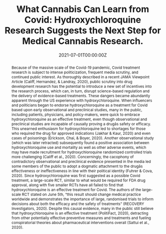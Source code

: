 ---
title: "What Cannabis Can Learn from Covid: Hydroxychloroquine Research Suggests the Next Step for Medical Cannabis Research."

authors:
- "admin"
date: "2021-07-01T00:00:00Z"
doi: "10.1016/j.drugpo.2021.103133"
venue: "International Journal of Drug Policy"
publishDate: "2017-01-01T00:00:00Z"
publication_types: ["2"]
abstract: "Because of the massive scale of the Covid-19 pandemic, Covid treatment research is subject to intense politicization, frequent media scrutiny, and continued public interest. As thoroughly described in a recent JAMA Viewpoint Article (Califf, Hernandez, & Landray, 2020), public scrutiny into drug development research has the potential to introduce a new set of incentives into the research process, which can, in turn, disrupt science-based regulation and the delivery of evidence-based treatments. These dangers became abundantly apparent through the US experience with hydroxychloroquine. When influencers and politicians began to endorse hydroxychloroquine as a treatment for Covid based upon early observational and preclinical studies, many in the public, including patients, physicians, and policy-makers, were quick to embrace hydroxychloroquine as an effective treatment, even though observational and preclinical studies are incapable of causally proving a drugâs safety or efficacy. This unearned enthusiasm for hydroxychloroquine led to shortages for those who required the drug for approved indications (Jakhar & Kaur, 2020) and even cases of poisonings (Erickson, Chai, & Boyer, 2020). Another observational study (which was later retracted) subsequently found a positive association between hydroxychloroquine use and mortality as well as other adverse events, which may have made recruitment for hydroxychloroquine randomized controlled trials more challenging (Califf et al., 2020). Concerningly, the cacophony of contradictory observational and preclinical evidence presented in the media led some members of the public to adopt a dogmatic attachment to the drugâs effectiveness or ineffectiveness in line with their political identity (Fuhrer & Cova, 2020). Since hydroxychloroquine was first suggested as a possible Covid treatment, a large-scale RCT, similar to what would be required for FDA drug approval, along with five smaller RCTs have all failed to find that hydroxychloroquine is an effective treatment for Covid. The authors of the large-scale RCT stated on June 5th, “this result should change medical practice worldwide and demonstrates the importance of large, randomised trials to inform decisions about both the efficacy and the safety of treatments” (RECOVERY Investigators, 2020). Despite this causal evidence, many in the public still believe that hydroxychloroquine is an effective treatment (PolitiFact, 2020), detracting from other potentially effective preventive measures and treatments and fueling conspiratorial theories about pharmaceutical interventions overall (Sattui et al., 2020)."
summary: "Caputi, T. L. (2021). What cannabis can learn from Covid: Hydroxychloroquine research suggests the next step for medical cannabis research. International Journal of Drug Policy, 93, 103133. doi:10.1016/j.drugpo.2021.103133"
tags: 
featured: false
links:
- name: Paper Link
  url: "https://www.sciencedirect.com/science/article/pii/S0955395921000311?via%3Dihub"
url_pdf: "/files/IJDP-2021.pdf"
image:
  focal_point: ""
  preview_only: false
---